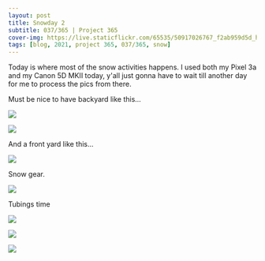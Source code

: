 ```yaml
---
layout: post
title: Snowday 2
subtitle: 037/365 | Project 365
cover-img: https://live.staticflickr.com/65535/50917026767_f2ab959d5d_h.jpg
tags: [blog, 2021, project 365, 037/365, snow]
---
```

Today is where most of the snow activities happens. I used both my Pixel 3a and my Canon 5D MKII today, y'all just gonna have to wait till another day for me to process the pics from there.

Must be nice to have backyard like this... 
<p class="post-img-wrap">
  <img src="https://live.staticflickr.com/65535/50916924801_80dbd781f7_h.jpg">
</p>
<p class="post-img-wrap">
  <img src="https://live.staticflickr.com/65535/50914659388_06901b443d_h.jpg">
</p>
And a front yard like this...
<p class="post-img-wrap">
  <img src="https://live.staticflickr.com/65535/50916838181_1f8695aab0_h.jpg">
</p>
Snow gear.
<p class="post-img-wrap">
  <img src="https://live.staticflickr.com/65535/50917049912_6a80d8ba0f_h.jpg">
</p>
Tubings time
<p class="post-img-wrap">
  <img src="https://live.staticflickr.com/65535/50916870751_a88a118fb1_h.jpg">
</p>
<p class="post-img-wrap">
  <img src="https://live.staticflickr.com/65535/50916860646_e6a763dbdb_h.jpg">
</p>
<p class="post-img-wrap">
  <img src="https://live.staticflickr.com/65535/50916207703_9ef4042408_k.jpg">
</p>
